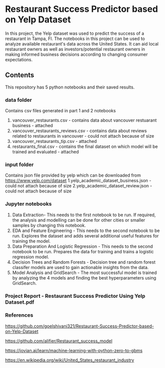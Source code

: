 # Restaurant Success Predictor based on Yelp Dataset
In this project, the Yelp dataset was used to predict the success of a restaurant in Tampa, Fl. The notebooks in this project can be used to analyze available restaurant's data across the United States. It can aid local restaurant owners as well as investors/potential restaurant owners in making informed business decisions according to changing consumer expectations.

## Contents
This repository has 5 python notebooks and their saved results. 

### data folder 
Contains csv files generated in part 1 and 2 notebooks
1. vancouver_restaurants.csv - contains data about vancouver restuarant business - attached
2. vancouver_restaurants_reviews.csv - contains data about reviews related to restaurants in vancouver - could not attach because of size
3. vancouver_restaurants_tip.csv - attached
4. restaurants_final.csv - contains the final dataset on which model will be trained and evaluated - attached 

### input folder
Contains json file provided by yelp which can be downloaded from https://www.yelp.com/dataset
1.yelp_academic_dataset_business.json - could not attach because of size
2.yelp_academic_dataset_review.json - could not attach because of size

### Jupyter notebooks
1. Data Extraction- This needs to the first notebook to be run. If required, the analysis and modelling can be done for other cities or smaller samples by changing this notebook.
2. EDA and Feature Engineering - This needs to the second notebook to be run. Explores the dataset and adds several additional useful features for training the model.
3. Data Preparation And Logistic Regression - This needs to the second notebook to be run. Prepares the data for training and trains a logistic regression model.
4. Decision Trees and Random Forests - Decision tree and random forest classifer models are used to gain actionable insights from the data.
5. Model Analysis and GridSearch  - The most successful model is trained by analyzing the 4 models and finding the best hyperparameters using GridSearch.

### Project Report - Restaurant Success Predictor Using Yelp Dataset.pdf

### References
https://github.com/goelshivani321/Restaurant-Success-Predictor-based-on-Yelp-Dataset

https://github.com/alifier/Restaurant_success_model

https://jovian.ai/learn/machine-learning-with-python-zero-to-gbms

https://en.wikipedia.org/wiki/United_States_restaurant_industry
